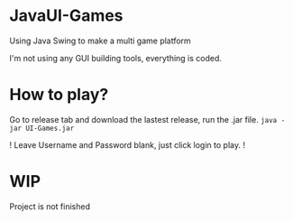 # JavaUI-Games
Using Java Swing to make a multi game platform

I'm not using any GUI building tools, everything is coded.

# How to play?
Go to release tab and download the lastest release, 
run the .jar file. 
`java -jar UI-Games.jar`

! Leave Username and Password blank, just click login to play. !

# WIP
 Project is not finished
